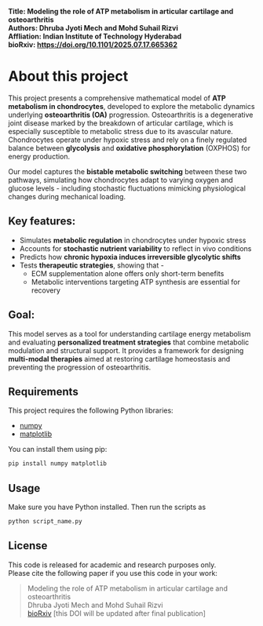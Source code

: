 **Title: Modeling the role of ATP metabolism in articular cartilage and osteoarthritis**  
**Authors: Dhruba Jyoti Mech and Mohd Suhail Rizvi**  
**Affliation: Indian Institute of Technology Hyderabad**  
**bioRxiv: https://doi.org/10.1101/2025.07.17.665362**  

# About this project
This project presents a comprehensive mathematical model of **ATP metabolism in chondrocytes**, developed to explore the metabolic dynamics underlying **osteoarthritis (OA)** progression. 
Osteoarthritis is a degenerative joint disease marked by the breakdown of articular cartilage, which is especially susceptible to metabolic stress due to its avascular nature.
Chondrocytes operate under hypoxic stress and rely on a finely regulated balance between **glycolysis** and **oxidative phosphorylation** (OXPHOS) for energy production.

Our model captures the **bistable metabolic switching** between these two pathways, simulating how chondrocytes adapt to varying oxygen and glucose levels - including stochastic fluctuations mimicking physiological changes during mechanical loading.

## Key features:
- Simulates **metabolic regulation** in chondrocytes under hypoxic stress
- Accounts for **stochastic nutrient variability** to reflect in vivo conditions
- Predicts how **chronic hypoxia induces irreversible glycolytic shifts**
- Tests **therapeutic strategies**, showing that -
  - ECM supplementation alone offers only short-term benefits
  - Metabolic interventions targeting ATP synthesis are essential for recovery
 
## Goal:
This model serves as a tool for understanding cartilage energy metabolism and evaluating **personalized treatment strategies** that combine metabolic modulation and structural support.
It provides a framework for designing **multi-modal therapies** aimed at restoring cartilage homeostasis and preventing the progression of osteoarthritis.

## Requirements
This project requires the following Python libraries:
- [numpy](https://numpy.org/)
- [matplotlib](https://matplotlib.org/)

You can install them using pip:
```bash
pip install numpy matplotlib
```

## Usage
Make sure you have Python installed. Then run the scripts as
```bash
python script_name.py
```

## License
This code is released for academic and research purposes only.  
Please cite the following paper if you use this code in your work:
> Modeling the role of ATP metabolism in articular cartilage and osteoarthritis\
> Dhruba Jyoti Mech and Mohd Suhail Rizvi\
> [bioRxiv](https://doi.org/10.1101/2025.07.17.665362) [this DOI will be updated after final publication]

